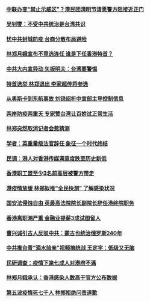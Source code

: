 #### [中联办变“禁止示威区”？港民团清明节请愿警方阻接近正门](../pages/soh55/609452.md) 
#### [吴钊燮：不受中共统治是台湾共识](../pages/soh55/609350.md) 
#### [忧中共封城防疫 台商分散布局避险](../pages/soh55/609164.md) 
#### [林郑月娥宣布不竞选连任  谁是下任香港特首？](../pages/soh55/609098.md) 
#### [中共大内宣异动 矢板明夫：台湾要警惕](../pages/soh55/609068.md) 
#### [特首选举 林郑退出 李家超传将参选](../pages/soh55/609080.md) 
#### [从奥斯卡到东航事故 刘锐绍析中宣部主导控制信息](../pages/soh55/608942.md) 
#### [两岸防疫两重天 专家赞台湾让百姓过正常生活](../pages/soh55/608897.md) 
#### [林郑突然取消记者会惹猜测](../pages/soh55/608675.md) 
#### [学者：英重量级法官辞任 象征一个时代终结](../pages/soh55/608684.md) 
#### [民调：港人对香港传媒满意度跌至历史新低](../pages/soh55/608618.md) 
#### [香港职工盟至少3名前高层被警方带走](../pages/soh55/608336.md) 
#### [港疫情放缓 林郑拟推“全民快测” 了解感染状况](../pages/soh55/608111.md) 
#### [国安法侵蚀自由 英最高法院院长副院长辞任港终院职务](../pages/soh55/607796.md) 
#### [香港离职潮严重 金融业提薪3成试图留人](../pages/soh55/607607.md) 
#### [曹兴诚引古人反驳中共：蒙古也统治俄罗斯240年](../pages/soh55/607529.md) 
#### [中共推台青“滴水验亲”视频搞统战 王定宇：低级又无脑](../pages/soh55/607535.md) 
#### [民研调查：疫情下逾七成人对港府不满](../pages/soh55/607505.md) 
#### [林郑月娥承认：香港感染人数高于官方公布数据](../pages/soh55/607196.md) 
#### [第五波疫情死七千人 林郑拒绝问责道歉](../pages/soh55/606932.md) 

